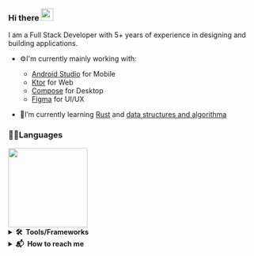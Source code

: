 ### Hi there <a href="https://www.gautamkrishnar.com/"><img src="https://media.giphy.com/media/hvRJCLFzcasrR4ia7z/giphy.gif" width="25px" height="25px"></a>

I am a Full Stack Developer with 5+ years of experience in designing and building applications.

- ⚙I'm currently mainly working with:
    - [Android Studio](https://developer.android.com/studio) for Mobile
    - [Ktor](https://ktor.io) for Web
    - [Compose](https://www.jetbrains.com/lp/compose-mpp/) for Desktop
    - [Figma](https://www.figma.com) for UI/UX
    
- 🌱I’m currently learning [Rust](https://doc.rust-lang.org/book/) and [data structures and algorithma](leetcode.com/problemset/all/)


### 👨‍💻Languages

  <img height=160eo src="https://github-readme-stats.vercel.app/api/top-langs/?username=CherifiMi&hide=css,scss,html&hide_title=true&hide_border=true&langs_count=5&layout=compact&bg_color=00000000&text_color=ffffff"/>
  

 
 <details>
  <summary><b>🛠️&nbsp;&nbsp;Tools/Frameworks&nbsp</b></summary>
  <br/>
  
  [![My Skills](https://skillicons.dev/icons?i=androidstudio,cs,dotnet,figma,heroku,idea,rust,mongodb,ktor,java,kotlin,visualstudio,sqlite,vscode)](https://skillicons.dev)
  
</details>

<details>
  <summary><b>📬&nbsp;&nbsp;How&nbsp;to&nbsp;reach me</b></summary>
  <br/>
  
-   Discord: mito#4310
-   Email: cherifi154949@gmail.com
-   LinkedIn: [Mouafak Cherifi](https://www.linkedin.com/in/cherifi-mouafak/)
-   UpWork: [Cherifi M](https://www.upwork.com/freelancers/~01b7bc5dc0a1552c27)
  

</details>

